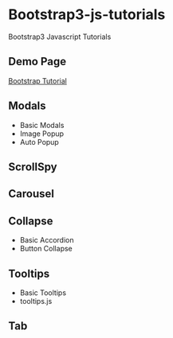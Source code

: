 Bootstrap3-js-tutorials
====================

Bootstrap3 Javascript Tutorials

## Demo Page

[Bootstrap Tutorial](http://takeshi-du.github.io/Bootstrap3-js-tutorial/)

## Modals

* Basic Modals
* Image Popup
* Auto Popup

## ScrollSpy

## Carousel

## Collapse

* Basic Accordion
* Button Collapse

## Tooltips

* Basic Tooltips
* tooltips.js

## Tab